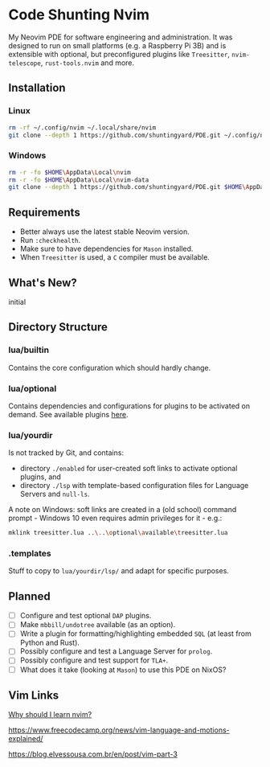 # Code Shunting Nvim

My Neovim PDE for software engineering and administration. It was designed to run on small platforms (e.g. a Raspberry Pi 3B) and is extensible with optional, but preconfigured plugins like `Treesitter`, `nvim-telescope`, `rust-tools.nvim` and more.

## Installation

### Linux

```sh
rm -rf ~/.config/nvim ~/.local/share/nvim
git clone --depth 1 https://github.com/shuntingyard/PDE.git ~/.config/nvim

```

### Windows

```sh
rm -r -fo $HOME\AppData\Local\nvim
rm -r -fo $HOME\AppData\Local\nvim-data
git clone --depth 1 https://github.com/shuntingyard/PDE.git $HOME\AppData\Local\nvim

```

## Requirements

- Better always use the latest stable Neovim version.
- Run `:checkhealth`.
- Make sure to have dependencies for `Mason` installed.
- When `Treesitter` is used, a `C` compiler must be available.

## What's New?

initial

## Directory Structure

### lua/builtin

Contains the core configuration which should hardly change.

### lua/optional

Contains dependencies and configurations for plugins to be activated on demand. See available plugins [here](lua/optional/available/).

### lua/yourdir

Is not tracked by Git, and contains:

- directory `./enabled` for user-created soft links to activate optional plugins, and
- directory `./lsp` with template-based configuration files for Language Servers and `null-ls`.

A note on Windows: soft links are created in a (old school) command prompt - Windows 10 even requires admin privileges for it - e.g.:
```sh
mklink treesitter.lua ..\..\optional\available\treesitter.lua
```

### .templates

Stuff to copy to `lua/yourdir/lsp/` and adapt for specific purposes.

## Planned

- [ ] Configure and test optional `DAP` plugins.
- [ ] Make `mbbill/undotree` available (as an option).
- [ ] Write a plugin for formatting/highlighting embedded `SQL` (at least from Python and Rust).
- [ ] Possibly configure and test a Language Server for `prolog`.
- [ ] Possibly configure and test support for `TLA+`.
- [ ] What does it take (looking at `Mason`) to use this PDE on NixOS?

## Vim Links

[Why should I learn nvim?](https://ofirgall.github.io/learn-nvim/)

https://www.freecodecamp.org/news/vim-language-and-motions-explained/

https://blog.elvessousa.com.br/en/post/vim-part-3
